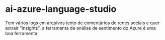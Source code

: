# ai-azure-language-studio
Tem vários logs em arquivos texto de comentários de redes sociais e quer extrair "insights", a ferramenta de análise de sentimento do Azure é uma boa ferramenta.
